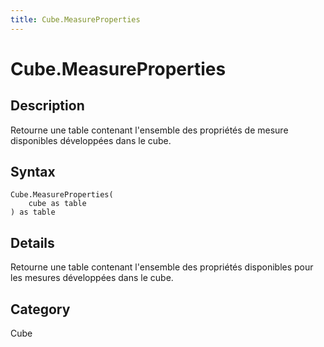 ```yaml
---
title: Cube.MeasureProperties
---
```


# Cube.MeasureProperties


## Description

Retourne une table contenant l&#39;ensemble des propriétés de mesure disponibles développées dans le cube.


## Syntax

```powerquery
Cube.MeasureProperties(
    cube as table
) as table
```


## Details

Retourne une table contenant l'ensemble des propriétés disponibles pour les mesures développées dans le cube.



## Category
Cube
